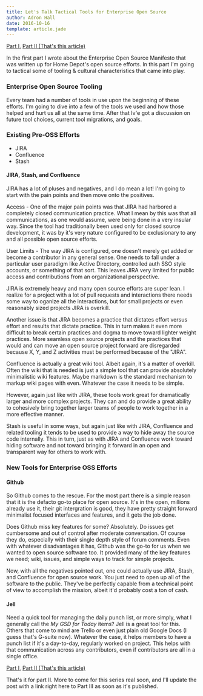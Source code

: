```yaml
---
title: Let's Talk Tactical Tools for Enterprise Open Source
author: Adron Hall
date: 2016-10-16
template: article.jade
---
```

[Part I](/articles/holy-shit-watch-out-for-that-enterprise-open-source/), [Part II (That's this article)](/articles/enterprise-open-source-tactical/)

In the first part I wrote about the Enterprise Open Source Manifesto that was written up for Home Depot's open source efforts. In this part I'm going to tactical some of tooling & cultural characteristics that came into play.

### Enterprise Open Source Tooling

Every team had a number of tools in use upon the beginning of these efforts. I'm going to dive into a few of the tools we used and how those helped and hurt us all at the same time. After that Iv'e got a discussion on future tool choices, current tool migrations, and goals.

### Existing Pre-OSS Efforts

* JIRA
* Confluence
* Stash

<span class="more"></span>

#### JIRA, Stash, and Confluence

JIRA has a lot of pluses and negatives, and I do mean a lot! I'm going to start with the pain points and then move onto the positives.

Access - One of the major pain points was that JIRA had harbored a completely closed communication practice. What I mean by this was that all communications, as one would assume, were being done in a very insular way. Since the tool had traditionally been used only for closed source development, it was by it's very nature configured to be exclusionary to any and all possible open source efforts.

User Limits - The way JIRA is configured, one doesn't merely get added or become a contributor in any general sense. One needs to fall under a particular user paradigm like Active Directory, controlled auth SSO style accounts, or something of that sort. This leaves JIRA very limited for public access and contributions from an organizational perspective.

JIRA is extremely heavy and many open source efforts are super lean. I realize for a project with a lot of pull requests and interactions there needs some way to oganize all the interactions, but for small projects or even reasonably sized projects JIRA is overkill.

Another issue is that JIRA becomes a practice that dictates effort versus effort and results that dictate practice. This in turn makes it even more difficult to break certain practices and dogma to move toward lighter weight practices. More seamless open source projects and the practices that would and can move an open source project forward are disregarded because X, Y, and Z activities must be performed because of the "JIRA".

Confluence is actually a great wiki tool. Albeit again, it's a matter of overkill. Often the wiki that is needed is just a simple tool that can provide absolutely minimalistic wiki features. Maybe markdown is the standard mechanism to markup wiki pages with even. Whatever the case it needs to be simple.

However, again just like with JIRA, these tools work great for dramatically larger and more complex projects. They can and do provide a great ability to cohesively bring together larger teams of people to work together in a more effective manner.
 
Stash is useful in some ways, but again just like with JIRA, Confluence and related tooling it tends to be used to provide a way to hide away the source code internally. This in turn, just as with JIRA and Confluence work toward hiding software and not toward bringing it forward in an open and transparent way for others to work with.

### New Tools for Enterprise OSS Efforts

#### Github

So Github comes to the rescue. For the most part there is a simple reason that it is the defacto go-to place for open source. It's in the open, millions already use it, their git intergration is good, they have pretty straight forward minimalist focused interfaces and features, and it gets the job done.

Does Github miss key features for some? Absolutely. Do issues get cumbersome and out of control after moderate conversation. Of course they do, especially with their single depth style of forum comments. Even with whatever disadvantages it has, Github was the go-to for us when we wanted to open source software too. It provided many of the key features we need; wiki, issues, and simple ways to track for simple projects.

Now, with all the negatives pointed out, one could actually use JIRA, Stash, and Confluence for open source work. You just need to open up all of the software to the public. They've be perfectly capable from a technical point of view to accomplish the mission, albeit it'd probably cost a ton of cash.
 
#### Jell

Need a quick tool for managing the daily punch list, or more simply, what I generally call the *My GSD for Today* items? Jell is a great tool for this. Others that come to mind are Trello or even just plain old Google Docs (I guess that's G-suite now). Whatever the case, it helps members to have a punch list if it's a day-to-day, regularly worked on project. This helps with that communication across any contributors, even if contributors are all in a single office.
 
[Part I](/articles/holy-shit-watch-out-for-that-enterprise-open-source/), [Part II (That's this article)](/articles/enterprise-open-source-tactical/)

That's it for part II. More to come for this series real soon, and I'll update the post with a link right here to Part III as soon as it's published.